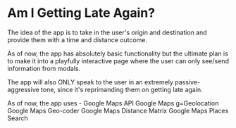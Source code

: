 # Am I Getting Late Again?

The idea of the app is to take in the user's origin and destination and provide
them with a time and distance outcome.

As of now, the app has absolutely basic functionality but the ultimate plan is to
make it into a playfully interactive page where the user can only see/send information
from modals.

The app will also ONLY speak to the user in an extremely passive-aggressive tone, since it's reprimanding
them on getting late again.

As of now, the app uses -
Google Maps API
Google Maps g=Geolocation
Google Maps Geo-coder
Google Maps Distance Matrix
Google Maps Places Search
